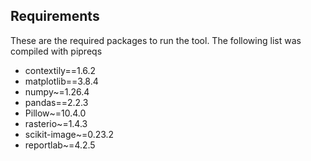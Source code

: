 ## Requirements
These are the required packages to run the tool.
The following list was compiled with pipreqs

- contextily==1.6.2
- matplotlib==3.8.4
- numpy~=1.26.4
- pandas==2.2.3
- Pillow~=10.4.0
- rasterio~=1.4.3
- scikit-image~=0.23.2
- reportlab~=4.2.5
